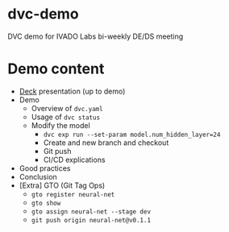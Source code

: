 # dvc-demo
DVC demo for IVADO Labs bi-weekly DE/DS meeting

# Demo content
- [Deck](https://docs.google.com/presentation/d/1G661owf_hLazZ5oyAzNoXq7EVpw7hylUMB6ThF27u88/edit#slide=id.p) presentation (up to demo)
- Demo
  - Overview of `dvc.yaml`
  - Usage of `dvc status`
  - Modify the model
    - `dvc exp run --set-param model.num_hidden_layer=24`
    - Create and new branch and checkout
    - Git push
    - CI/CD explications
- Good practices
- Conclusion
- [Extra] GTO (Git Tag Ops)
  - `gto register neural-net`
  - `gto show`
  - `gto assign neural-net --stage dev`
  - `git push origin neural-net@v0.1.1`